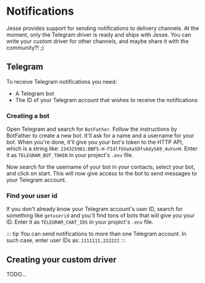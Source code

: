 # Notifications

Jesse provides support for sending notifications to delivery channels. At the moment, only the Telegram driver is ready and ships with Jesse. You can write your custom driver for other channels, and maybe share it with the community?! ;)

## Telegram

To receive Telegram notifications you need:

-   A Telegram bot
-   The ID of your Telegram account that wishes to receive the notifications

### Creating a bot

Open Telegram and search for `BotFather`. Follow the instructions by BotFather to create a new bot. It'll ask for a name and a username for your bot. When you're done, it'll give you your bot's token to the HTTP API, which is a string like: `234325981:BBF5-H-FIdlfGVwXaSDfsAdy5A9_4uVsnH`. Enter it as `TELEGRAM_BOT_TOKEN` in your project's `.env` file.

Now search for the username of your bot in your contacts, select your bot, and click on start. This will now give access to the bot to send messages to your Telegram account.

### Find your user id

If you don't already know your Telegram account's user ID, search for something like `getuserid` and you'll find tons of bots that will give you your ID. Enter it as `TELEGRAM_CHAT_IDS` in your project's `.env` file.

::: tip
You can send notifications to more than one Telegram account. In such case, enter user IDs as: `1111111,222222`
:::

## Creating your custom driver

TODO...
